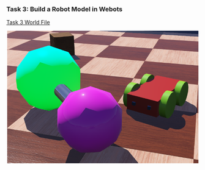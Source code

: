 ### Task 3: Build a Robot Model in Webots

[Task 3 World File](./worlds/lab3.wbt)  

<p align="center">
    <img src="./Task%203.png" alt="Task 2" width="500">
</p>
